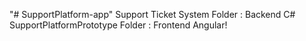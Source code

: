 "# SupportPlatform-app" 
  Support Ticket System Folder : Backend C#
  SupportPlatformPrototype Folder : Frontend Angular!

